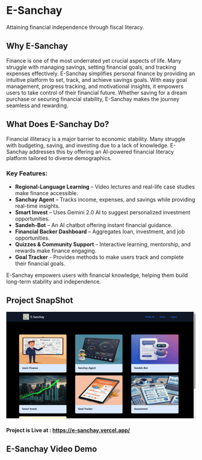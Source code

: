 # E-Sanchay

Attaining financial independence through fiscal literacy.

## Why E-Sanchay
Finance is one of the most underrated yet crucial aspects of life. Many struggle with managing savings, setting financial goals, and tracking expenses effectively. E-Sanchay simplifies personal finance by providing an intuitive platform to set, track, and achieve savings goals. With easy goal management, progress tracking, and motivational insights, it empowers users to take control of their financial future. Whether saving for a dream purchase or securing financial stability, E-Sanchay makes the journey seamless and rewarding.

## What Does E-Sanchay Do?

Financial illiteracy is a major barrier to economic stability. Many struggle with budgeting, saving, and investing due to a lack of knowledge. E-Sanchay addresses this by offering an AI-powered financial literacy platform tailored to diverse demographics.

### Key Features:

- **Regional-Language Learning** – Video lectures and real-life case studies make finance accessible.
- **Sanchay Agent** – Tracks income, expenses, and savings while providing real-time insights.
- **Smart Invest** – Uses Gemini 2.0 AI to suggest personalized investment opportunities.
- **Sandeh-Bot** – An AI chatbot offering instant financial guidance.
- **Financial Backer Dashboard** – Aggregates loan, investment, and job opportunities.
- **Quizzes & Community Support** – Interactive learning, mentorship, and rewards make finance engaging.
- **Goal Tracker** - Provides methods to make users track and complete their financial goals.

E-Sanchay empowers users with financial knowledge, helping them build long-term stability and independence.

## Project SnapShot
![alt text](<Screenshot (7).png>)

#### Project is Live at : https://e-sanchay.vercel.app/

## E-Sanchay Video Demo
